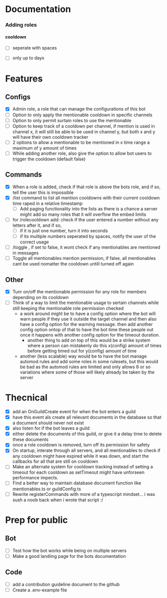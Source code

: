 # Documentation
### Adding roles
#### cooldown
- [ ] seperate with spaces
- [ ] only up to days


# Features
## Configs
- [x] Admin role, a role that can manage the configurations of this bot
- [ ] Option to only apply the mentionable cooldown in specific channels
- [ ] Option to only permit surtain roles to use the mentionable
- [ ] Option to keep track of a cooldown per channel, if mention is used in channel x, it will still be able to be used in channel y, but both x and y will have their own cooldown tracker
- [ ] 2 options to allow a mentionable to be mentioned in x time range a maximum of y amount of times
- [ ] While adding another role, also give the option to allow bot users to trigger the cooldown (default false)

## Commands
- [x] When a role is added, check if that role is above the bots role, and if so, tell the user this is impossible
- [x] /list command to list all mention cooldowns with their current cooldown time raped in a relative timestamp
	- [ ] Add paging functionality into the lists as there is a chance a server might add so many roles that it will overflow the embed limits
- [ ] for /rolecooldown add: check if the user entered a number without any letters after it, and if so,
	- [ ] if it is just one number, turn it into seconds
	- [ ] if its multiple numbers seperated by spaces, notify the user of the correct usage
- [ ] /toggle , if set to false, it wont check if any mentionables are mentioned in messages
- [ ] Toggle all mentionables mention permission, if false, all mentionables cant be used nomatter the cooldown untill turned off again

## Other
- [x] Tunr on/off the mentionable permission for any role for members depending on its cooldown
- [ ] Think of a way to limit the mentionable usage to sertain channels while still keeping the mentionable role permission checked
	- a work around might be to have a config option where the bot will warn people if they use it outside the target channel and then also have a config option for the warning message. then add another config option ontop of that to have the bot time these people out once it happens with another config option for the timeout duration.
		- another thing to add on top of this would be a strike system where a person can mistakenly do this x(config) amount of times before getting timed out for y(config) amount of time
	- another (less scalable) way would be to have the bot manage automod rules and add some roles in some rulesets, but this would be bad as the automod rules are limited and only allows 8 or so variations where some of those will likely already be taken by the server


# Thecnical
- [x] add an OnGuildCreate event for when the bot enters a guild
- [x] have this event als create all relevant documents in the database so that a document should never not exist
- [x] also listen for if the bot leaves a guild
- [x] either delete the documents of this guild, or give it a delay time to delete these documents
- [x] once a role cooldown is removed, turn off its permission for safety
- [x] On startup, interate through all servers, and all mentionables to check if any cooldown might have expired while it was down, and start the callbacks for all that are still on cooldown
- [ ] Make an alternate system for cooldown tracking instead of setting a timeout for each cooldown as setTimeout might have unforseen performance impects.
- [ ] Find a better way to maintain database document function like mentionables.ts or guildConfig.ts
- [ ] Rewrite registerCommands with more of a typescript mindset... i was sush a noob back when i wrote that script :/

# Prep for public
## Bot
- [ ] Test how the bot works while being on multiple servers
- [ ] Make a good landiing page for the bots documentation

## Code
- [ ] add a contribution guideline document to the github
- [ ] Create a .env-example file